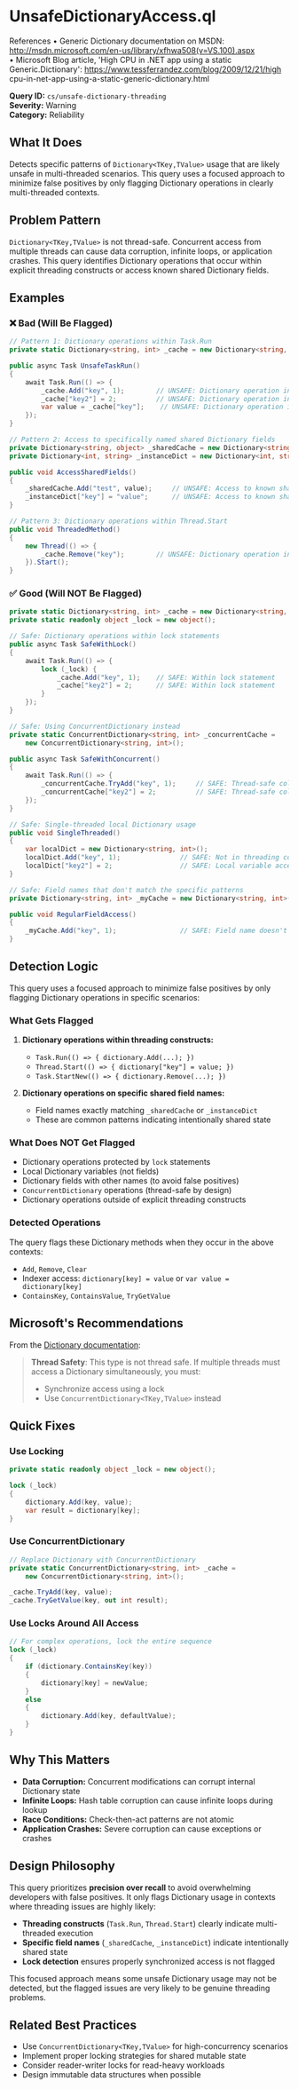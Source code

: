 # UnsafeDictionaryAccess.ql

References 
•  Generic Dictionary documentation on MSDN: http://msdn.microsoft.com/en-us/library/xfhwa508(v=VS.100).aspx  
•  Microsoft Blog article, 'High CPU in .NET app using a static Generic.Dictionary': https://www.tessferrandez.com/blog/2009/12/21/high
cpu-in-net-app-using-a-static-generic-dictionary.html 

**Query ID:** `cs/unsafe-dictionary-threading`  
**Severity:** Warning  
**Category:** Reliability

## What It Does

Detects specific patterns of `Dictionary<TKey,TValue>` usage that are likely unsafe in multi-threaded scenarios. This query uses a focused approach to minimize false positives by only flagging Dictionary operations in clearly multi-threaded contexts.

## Problem Pattern

`Dictionary<TKey,TValue>` is not thread-safe. Concurrent access from multiple threads can cause data corruption, infinite loops, or application crashes. This query identifies Dictionary operations that occur within explicit threading constructs or access known shared Dictionary fields.

## Examples

### ❌ **Bad (Will Be Flagged)**

```csharp
// Pattern 1: Dictionary operations within Task.Run
private static Dictionary<string, int> _cache = new Dictionary<string, int>();

public async Task UnsafeTaskRun()
{
    await Task.Run(() => {
        _cache.Add("key", 1);        // UNSAFE: Dictionary operation in Task.Run
        _cache["key2"] = 2;          // UNSAFE: Dictionary operation in Task.Run
        var value = _cache["key"];    // UNSAFE: Dictionary operation in Task.Run
    });
}

// Pattern 2: Access to specifically named shared Dictionary fields
private Dictionary<string, object> _sharedCache = new Dictionary<string, object>();
private Dictionary<int, string> _instanceDict = new Dictionary<int, string>();

public void AccessSharedFields()
{
    _sharedCache.Add("test", value);     // UNSAFE: Access to known shared field
    _instanceDict["key"] = "value";      // UNSAFE: Access to known shared field
}

// Pattern 3: Dictionary operations within Thread.Start
public void ThreadedMethod()
{
    new Thread(() => {
        _cache.Remove("key");        // UNSAFE: Dictionary operation in Thread.Start
    }).Start();
}
```

### ✅ **Good (Will NOT Be Flagged)**

```csharp
private static Dictionary<string, int> _cache = new Dictionary<string, int>();
private static readonly object _lock = new object();

// Safe: Dictionary operations within lock statements
public async Task SafeWithLock()
{
    await Task.Run(() => {
        lock (_lock) {
            _cache.Add("key", 1);    // SAFE: Within lock statement
            _cache["key2"] = 2;      // SAFE: Within lock statement
        }
    });
}

// Safe: Using ConcurrentDictionary instead
private static ConcurrentDictionary<string, int> _concurrentCache = 
    new ConcurrentDictionary<string, int>();

public async Task SafeWithConcurrent()
{
    await Task.Run(() => {
        _concurrentCache.TryAdd("key", 1);     // SAFE: Thread-safe collection
        _concurrentCache["key2"] = 2;          // SAFE: Thread-safe collection
    });
}

// Safe: Single-threaded local Dictionary usage
public void SingleThreaded()
{
    var localDict = new Dictionary<string, int>();
    localDict.Add("key", 1);               // SAFE: Not in threading context, not shared field
    localDict["key2"] = 2;                 // SAFE: Local variable access
}

// Safe: Field names that don't match the specific patterns
private Dictionary<string, int> _myCache = new Dictionary<string, int>();

public void RegularFieldAccess()
{
    _myCache.Add("key", 1);                // SAFE: Field name doesn't match flagged patterns
}
```

## Detection Logic

This query uses a focused approach to minimize false positives by only flagging Dictionary operations in specific scenarios:

### What Gets Flagged
1. **Dictionary operations within threading constructs:**
   - `Task.Run(() => { dictionary.Add(...); })`
   - `Thread.Start(() => { dictionary["key"] = value; })`
   - `Task.StartNew(() => { dictionary.Remove(...); })`

2. **Dictionary operations on specific shared field names:**
   - Field names exactly matching `_sharedCache` or `_instanceDict`
   - These are common patterns indicating intentionally shared state

### What Does NOT Get Flagged
- Dictionary operations protected by `lock` statements
- Local Dictionary variables (not fields)
- Dictionary fields with other names (to avoid false positives)
- `ConcurrentDictionary` operations (thread-safe by design)
- Dictionary operations outside of explicit threading constructs

### Detected Operations
The query flags these Dictionary methods when they occur in the above contexts:
- `Add`, `Remove`, `Clear`
- Indexer access: `dictionary[key] = value` or `var value = dictionary[key]`
- `ContainsKey`, `ContainsValue`, `TryGetValue`

## Microsoft's Recommendations

From the [Dictionary documentation](https://learn.microsoft.com/en-us/dotnet/api/system.collections.generic.dictionary-2?view=net-9.0):

> **Thread Safety**: This type is not thread safe. If multiple threads must access a Dictionary simultaneously, you must:
> - Synchronize access using a lock
> - Use `ConcurrentDictionary<TKey,TValue>` instead

## Quick Fixes

### Use Locking
```csharp
private static readonly object _lock = new object();

lock (_lock)
{
    dictionary.Add(key, value);
    var result = dictionary[key];
}
```

### Use ConcurrentDictionary
```csharp
// Replace Dictionary with ConcurrentDictionary
private static ConcurrentDictionary<string, int> _cache = 
    new ConcurrentDictionary<string, int>();

_cache.TryAdd(key, value);
_cache.TryGetValue(key, out int result);
```

### Use Locks Around All Access
```csharp
// For complex operations, lock the entire sequence
lock (_lock)
{
    if (dictionary.ContainsKey(key))
    {
        dictionary[key] = newValue;
    }
    else
    {
        dictionary.Add(key, defaultValue);
    }
}
```

## Why This Matters

- **Data Corruption:** Concurrent modifications can corrupt internal Dictionary state
- **Infinite Loops:** Hash table corruption can cause infinite loops during lookup  
- **Race Conditions:** Check-then-act patterns are not atomic
- **Application Crashes:** Severe corruption can cause exceptions or crashes

## Design Philosophy

This query prioritizes **precision over recall** to avoid overwhelming developers with false positives. It only flags Dictionary usage in contexts where threading issues are highly likely:

- **Threading constructs** (`Task.Run`, `Thread.Start`) clearly indicate multi-threaded execution
- **Specific field names** (`_sharedCache`, `_instanceDict`) indicate intentionally shared state
- **Lock detection** ensures properly synchronized access is not flagged

This focused approach means some unsafe Dictionary usage may not be detected, but the flagged issues are very likely to be genuine threading problems.

## Related Best Practices

- Use `ConcurrentDictionary<TKey,TValue>` for high-concurrency scenarios
- Implement proper locking strategies for shared mutable state  
- Consider reader-writer locks for read-heavy workloads
- Design immutable data structures when possible